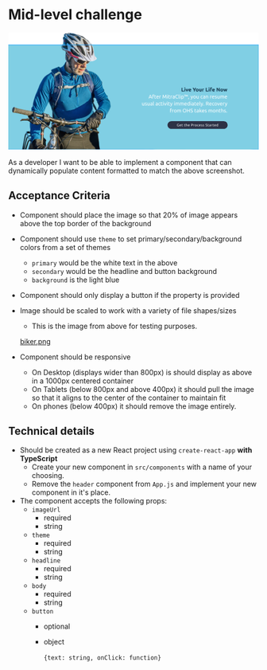 # Mid-level challenge

![Mid-level%20challenge%200b007a811b5545ed8dde826da08fbbb3/example.png](Mid-level%20challenge%200b007a811b5545ed8dde826da08fbbb3/example.png)

As a developer I want to be able to implement a component that can dynamically populate content formatted to match the above screenshot.

## Acceptance Criteria

- Component should place the image so that 20% of image appears above the top border of the background
- Component should use `theme` to set primary/secondary/background colors from a set of themes
    - `primary` would be the white text in the above
    - `secondary` would be the headline and button background
    - `background` is the light blue

- Component should only display a button if the property is provided
- Image should be scaled to work with a variety of file shapes/sizes
    - This is the image from above for testing purposes.

    [biker.png](Mid-level%20challenge%200b007a811b5545ed8dde826da08fbbb3/biker.png)

- Component should be responsive
    - On Desktop (displays wider than 800px) is should display as above in a 1000px centered container
    - On Tablets (below 800px and above 400px) it should pull the image so that it aligns to the center of the container to maintain fit
    - On phones (below 400px) it should remove the image entirely.

## Technical details

- Should be created as a new React project using `create-react-app` **with TypeScript**
    - Create your new component in `src/components` with a name of your choosing.
    - Remove the `header` component from `App.js` and implement your new component in it's place.
- The component accepts the following props:
    - `imageUrl`
        - required
        - string
    - `theme`
        - required
        - string
    - `headline`
        - required
        - string
    - `body`
        - required
        - string
    - `button`
        - optional
        - object

            `{text: string, onClick: function}`